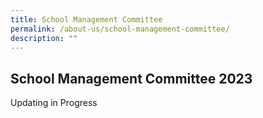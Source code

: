 ```yaml
---
title: School Management Committee
permalink: /about-us/school-management-committee/
description: ""
---
```

## School Management Committee 2023


Updating in Progress